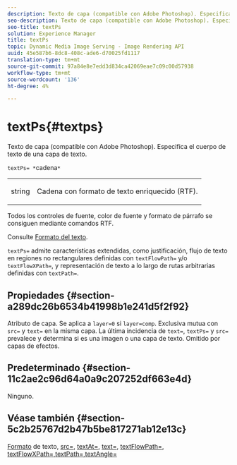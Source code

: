 ```yaml
---
description: Texto de capa (compatible con Adobe Photoshop). Especifica el cuerpo de texto de una capa de texto.
seo-description: Texto de capa (compatible con Adobe Photoshop). Especifica el cuerpo de texto de una capa de texto.
seo-title: textPs
solution: Experience Manager
title: textPs
topic: Dynamic Media Image Serving - Image Rendering API
uuid: 45e587b6-8dc8-408c-ade6-d70025fd1117
translation-type: tm+mt
source-git-commit: 97a84e8e7edd3d834ca42069eae7c09c00d57938
workflow-type: tm+mt
source-wordcount: '136'
ht-degree: 4%

---
```



# textPs{#textps}

Texto de capa (compatible con Adobe Photoshop). Especifica el cuerpo de texto de una capa de texto.

`textPs= *`cadena`*`

<table id="simpletable_4E2D08FD4EEC4EDC9EFE9F6F2E22DB0C"> 
 <tr class="strow"> 
  <td class="stentry"> <p><span class="codeph"><span class="varname"> string</span> </span> </p> </td> 
  <td class="stentry"> <p>Cadena con formato de texto enriquecido (RTF). </p></td> 
 </tr> 
</table>

Todos los controles de fuente, color de fuente y formato de párrafo se consiguen mediante comandos RTF.

Consulte [Formato del texto](../../../../../is-api/http-ref/image-serving-api-ref/c-http-protocol-reference/c-text-formatting/c-text-formatting.md#concept-0d3136db7f6f49668274541cd4b6364c).

`textPs=` admite características extendidas, como justificación, flujo de texto en regiones no rectangulares definidas con  `textFlowPath=` y/o  `textFlowXPath=`, y representación de texto a lo largo de rutas arbitrarias definidas con  `textPath=`.

## Propiedades {#section-a289dc26b6534b41998b1e241d5f2f92}

Atributo de capa. Se aplica a `layer=0` si `layer=comp`. Exclusiva mutua con `src=` y `text=` en la misma capa. La última incidencia de `text=`, `textPs=` y `src=` prevalece y determina si es una imagen o una capa de texto. Omitido por capas de efectos.

## Predeterminado {#section-11c2ae2c96d64a0a9c207252df663e4d}

Ninguno.

## Véase también {#section-5c2b25767d2b47b5be817271ab12e13c}

[Formato](../../../../../is-api/http-ref/image-serving-api-ref/c-http-protocol-reference/c-text-formatting/c-text-formatting.md#concept-0d3136db7f6f49668274541cd4b6364c) de texto,  [src=](../../../../../is-api/http-ref/image-serving-api-ref/c-http-protocol-reference/c-command-reference/r-src.md#reference-f6506637778c4c69bf106a7924a91ab1),  [textAt=](../../../../../is-api/http-ref/image-serving-api-ref/c-http-protocol-reference/c-command-reference/r-textattr.md#reference-ff00484fa3244286abeff34911f7ec0d),  [text=](../../../../../is-api/http-ref/image-serving-api-ref/c-http-protocol-reference/c-command-reference/r-text.md#reference-84634052e48548539a1ef63cbe41f22f),  [textFlowPath=](../../../../../is-api/http-ref/image-serving-api-ref/c-http-protocol-reference/c-command-reference/r-textflowpath.md#reference-0b8d9493d71342f0b6a64a6d221584ef),  [ ](../../../../../is-api/http-ref/image-serving-api-ref/c-http-protocol-reference/c-command-reference/r-textflowxpath.md#reference-c55d4e41a28f40aca6a24ca218c28542)  [ ](../../../../../is-api/http-ref/image-serving-api-ref/c-http-protocol-reference/c-command-reference/r-textpath.md#reference-b09cc0902dff4725bdb54d5da4076ccd)  [textFlowXPath=,textPath=,textAngle=](../../../../../is-api/http-ref/image-serving-api-ref/c-http-protocol-reference/c-command-reference/r-textangle.md#reference-447f624c0e764d0cb5c75846d1b44d15)
